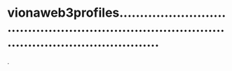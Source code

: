 # vionaweb3profiles....................................................................................................................
.
